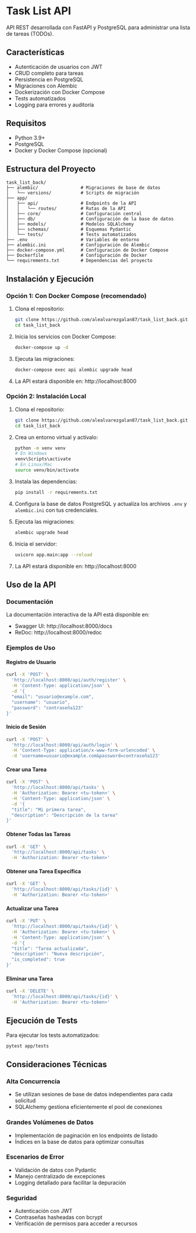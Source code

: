 # Task List API

API REST desarrollada con FastAPI y PostgreSQL para administrar una lista de tareas (TODOs).

## Características

- Autenticación de usuarios con JWT
- CRUD completo para tareas
- Persistencia en PostgreSQL
- Migraciones con Alembic
- Dockerización con Docker Compose
- Tests automatizados
- Logging para errores y auditoría

## Requisitos

- Python 3.9+
- PostgreSQL
- Docker y Docker Compose (opcional)

## Estructura del Proyecto

```
task_list_back/
├── alembic/                # Migraciones de base de datos
│   └── versions/           # Scripts de migración
├── app/
│   ├── api/                # Endpoints de la API
│   │   └── routes/         # Rutas de la API
│   ├── core/               # Configuración central
│   ├── db/                 # Configuración de la base de datos
│   ├── models/             # Modelos SQLAlchemy
│   ├── schemas/            # Esquemas Pydantic
│   └── tests/              # Tests automatizados
├── .env                    # Variables de entorno
├── alembic.ini             # Configuración de Alembic
├── docker-compose.yml      # Configuración de Docker Compose
├── Dockerfile              # Configuración de Docker
└── requirements.txt        # Dependencias del proyecto
```

## Instalación y Ejecución

### Opción 1: Con Docker Compose (recomendado)

1. Clona el repositorio:
   ```bash
   git clone https://github.com/alealvarezgalan87/task_list_back.git
   cd task_list_back
   ```

2. Inicia los servicios con Docker Compose:
   ```bash
   docker-compose up -d
   ```

3. Ejecuta las migraciones:
   ```bash
   docker-compose exec api alembic upgrade head
   ```

4. La API estará disponible en: http://localhost:8000

### Opción 2: Instalación Local

1. Clona el repositorio:
   ```bash
   git clone https://github.com/alealvarezgalan87/task_list_back.git
   cd task_list_back
   ```

2. Crea un entorno virtual y actívalo:
   ```bash
   python -m venv venv
   # En Windows
   venv\Scripts\activate
   # En Linux/Mac
   source venv/bin/activate
   ```

3. Instala las dependencias:
   ```bash
   pip install -r requirements.txt
   ```

4. Configura la base de datos PostgreSQL y actualiza los archivos `.env` y `alembic.ini` con tus credenciales.

5. Ejecuta las migraciones:
   ```bash
   alembic upgrade head
   ```

6. Inicia el servidor:
   ```bash
   uvicorn app.main:app --reload
   ```

7. La API estará disponible en: http://localhost:8000

## Uso de la API

### Documentación

La documentación interactiva de la API está disponible en:
- Swagger UI: http://localhost:8000/docs
- ReDoc: http://localhost:8000/redoc

### Ejemplos de Uso

#### Registro de Usuario

```bash
curl -X 'POST' \
  'http://localhost:8000/api/auth/register' \
  -H 'Content-Type: application/json' \
  -d '{
  "email": "usuario@example.com",
  "username": "usuario",
  "password": "contraseña123"
}'
```

#### Inicio de Sesión

```bash
curl -X 'POST' \
  'http://localhost:8000/api/auth/login' \
  -H 'Content-Type: application/x-www-form-urlencoded' \
  -d 'username=usuario@example.com&password=contraseña123'
```

#### Crear una Tarea

```bash
curl -X 'POST' \
  'http://localhost:8000/api/tasks' \
  -H 'Authorization: Bearer <tu-token>' \
  -H 'Content-Type: application/json' \
  -d '{
  "title": "Mi primera tarea",
  "description": "Descripción de la tarea"
}'
```

#### Obtener Todas las Tareas

```bash
curl -X 'GET' \
  'http://localhost:8000/api/tasks' \
  -H 'Authorization: Bearer <tu-token>'
```

#### Obtener una Tarea Específica

```bash
curl -X 'GET' \
  'http://localhost:8000/api/tasks/{id}' \
  -H 'Authorization: Bearer <tu-token>'
```

#### Actualizar una Tarea

```bash
curl -X 'PUT' \
  'http://localhost:8000/api/tasks/{id}' \
  -H 'Authorization: Bearer <tu-token>' \
  -H 'Content-Type: application/json' \
  -d '{
  "title": "Tarea actualizada",
  "description": "Nueva descripción",
  "is_completed": true
}'
```

#### Eliminar una Tarea

```bash
curl -X 'DELETE' \
  'http://localhost:8000/api/tasks/{id}' \
  -H 'Authorization: Bearer <tu-token>'
```

## Ejecución de Tests

Para ejecutar los tests automatizados:

```bash
pytest app/tests
```

## Consideraciones Técnicas

### Alta Concurrencia
- Se utilizan sesiones de base de datos independientes para cada solicitud
- SQLAlchemy gestiona eficientemente el pool de conexiones

### Grandes Volúmenes de Datos
- Implementación de paginación en los endpoints de listado
- Índices en la base de datos para optimizar consultas

### Escenarios de Error
- Validación de datos con Pydantic
- Manejo centralizado de excepciones
- Logging detallado para facilitar la depuración

### Seguridad
- Autenticación con JWT
- Contraseñas hasheadas con bcrypt
- Verificación de permisos para acceder a recursos
